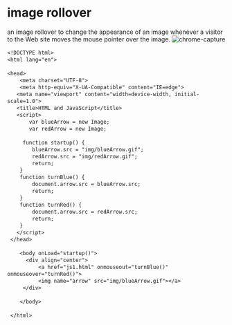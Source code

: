 #  image rollover

an image rollover to change the appearance of an image whenever a visitor
to the Web site moves the mouse pointer over the image.
![chrome-capture](https://user-images.githubusercontent.com/12398746/145710560-54dab01e-2db3-4c51-a5a7-dc0fb6ab5b56.gif)

    <!DOCTYPE html>
    <html lang="en">

    <head>
        <meta charset="UTF-8">
        <meta http-equiv="X-UA-Compatible" content="IE=edge">
       <meta name="viewport" content="width=device-width, initial-scale=1.0">
       <title>HTML and JavaScript</title>
       <script>
           var blueArrow = new Image;
           var redArrow = new Image;

         function startup() {
            blueArrow.src = "img/blueArrow.gif";
            redArrow.src = "img/redArrow.gif";
            return;
        }
        function turnBlue() {
            document.arrow.src = blueArrow.src;
            return;
        }
        function turnRed() {
            document.arrow.src = redArrow.src;
            return;
        }
       </script>
     </head>

        <body onLoad="startup()">
          <div align="center">
              <a href="js1.html" onmouseout="turnBlue()" onmouseover="turnRed()">
              <img name="arrow" src="img/blueArrow.gif"></a>
         </div>

        </body>

     </html>
